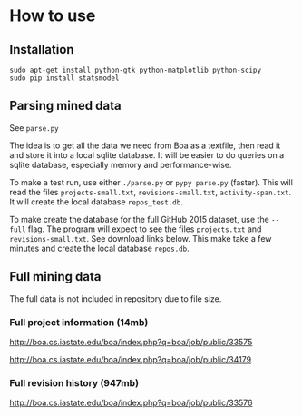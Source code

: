 # How to use

## Installation

```
sudo apt-get install python-gtk python-matplotlib python-scipy
sudo pip install statsmodel
```

## Parsing mined data

See `parse.py`

The idea is to get all the data we need from Boa as a textfile, then read it
and store it into a local sqlite database. It will be easier to do queries on
a sqlite database, especially memory and performance-wise.

To make a test run, use either `./parse.py` or `pypy parse.py` (faster). This
will read the files `projects-small.txt`, `revisions-small.txt`,
`activity-span.txt`. It will create the local database `repos_test.db`.

To make create the database for the full GitHub 2015 dataset, use
the `--full` flag. The program will expect to see the files `projects.txt` and
`revisions-small.txt`. See download links below. This make take a few minutes
and create the local database `repos.db`.

## Full mining data

The full data is not included in repository due to file size.

### Full project information (14mb)

http://boa.cs.iastate.edu/boa/index.php?q=boa/job/public/33575

http://boa.cs.iastate.edu/boa/index.php?q=boa/job/public/34179

### Full revision history (947mb)

http://boa.cs.iastate.edu/boa/index.php?q=boa/job/public/33576
